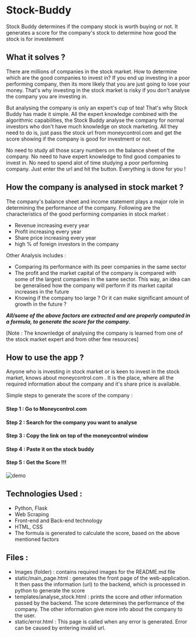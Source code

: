 # Stock-Buddy

Stock Buddy determines if the company stock is worth buying or not. It generates a score for the company's stock to determine how good the stock is for investement

## What it solves ? 
There are millions of companies in the stock market. How to determine which are the good companies to invest in? If you end up investing in a poor performing company, then its more likely that you are just going to lose your money. That's why investing in the stock market is risky if you don't analyse the company you are investing in.

But analysing the company is only an expert's cup of tea! That's why Stock Buddy has made it simple. All the expert knowledge combined with the algorithmic capabilities, the Stock Buddy analyse the company for normal investors who don't have much knowledge on stock marketing. All they need to do is, just pass the stock url from moneycontrol.com and get the score showing if the company is good for investment or not.

No need to study all those scary numbers on the balance sheet of the company. No need to have expert knowledge to find good companies to invest in. No need to spend alot of time studying a poor performing company. Just enter the url and hit the button. Everything is done for you !

## How the company is analysed in stock market ?
The company's balance sheet and income statement plays a major role in determining the performance of the company. Following are the characteristics of the good performing companies in stock market :
- Revenue increasing every year
- Profit increasing every year
- Share price increasing every year
- high % of foreign investors in the company

Other Analysis includes :
- Comparing its performance with its peer companies in the same sector
- The profit and the market capital of the company is compared with some of the largest companies in the same sector. This way, an idea can be generalised how the company will perform if its market capital increases in the future
- Knowing if the company too large ? Or it can make significant amount of growth in the future ?

***All/some of the above factors are extracted and are properly computed in a formula, to generate the score for the company.***

[Note : The knownledge of analysing the company is learned from one of the stock market expert and from other few resources]

## How to use the app ?
Anyone who is investing in stock market or is keen to invest in the stock market, knows about moneycontrol.com . It is the place, where all the required information about the company and it's share price is available.

Simple steps to generate the score of the company :

#### Step 1 : Go to Moneycontrol.com
#### Step 2 : Search for the company you want to analyse
#### Step 3 : Copy the link on top of the moneycontrol window
#### Step 4 : Paste it on the stock buddy
#### Step 5 : Get the Score !!!

![demo](https://github.com/Jaimin09/Stock-Buddy/blob/master/Images/sbtut.gif?raw=true)

## Technologies Used :
- Python, Flask
- Web Scraping
- Front-end and Back-end technology
- HTML, CSS
- The formula is generated to calculate the score, based on the above mentioned factors

## Files :
- Images (folder) : contains required images for the README.md file
- static/main_page.html : generates the front page of the web-application. It then pass the information (url) to the backend, which is processed in python to generate the score
- templates/analyse_stock.html : prints the score and other information passed by the backend. The score determines the performance of the company. The other information give more info about the company to the user.
- static/error.html : This page is called when any error is generated. Error can be caused by entering invalid url.
